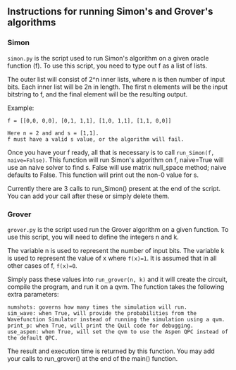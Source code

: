 ## Instructions for running Simon's and Grover's algorithms

### Simon
```simon.py``` is the script used to run Simon's algorithm on a given 
oracle function (f).  To use this script, you need to type out f as a list of lists. 

The outer list will consist of 2^n inner lists, where n is then number of input bits. 
Each inner list will be 2n in length. 
The first n elements will be the input bitstring to f, and the final element will be 
the resulting output. 

Example:

    f = [[0,0, 0,0], [0,1, 1,1], [1,0, 1,1], [1,1, 0,0]]
    
    Here n = 2 and and s = [1,1].
    f must have a valid s value, or the algorithm will fail.

Once you have your f ready, all that is necessary is to call ```run_Simon(f, naive=False)```.
This function will run Simon's algorithm on f, naive=True will use an naive solver to find s.  False will 
use matrix null_space method; naive defaults to False.  This function will print out the non-0 
value for s.

Currently there are 3 calls to run_Simon() present at the end of the script. 
You can add your call after these or simply delete them.

### Grover

```grover.py``` is the script used run the Grover algorithm on a given function. 
To use this script, you will need to define the integers n and k. 

The variable n is used to represent the number of input bits. The variable k is used 
to represent the value of x where ```f(x)=1```. It is assumed that in all other cases of 
f, ```f(x)=0```. 

Simply pass these values into ```run_grover(n, k)``` and it will create the circuit, 
compile the program, and run it on a qvm. The function takes the following 
extra parameters:
 
    numshots: governs how many times the simulation will run.
    sim_wave: when True, will provide the probabilities from the Wavefunction Simulator instead of running the simulation using a qvm.
    print_p: when True, will print the Quil code for debugging.
    use_aspen: when True, will set the qvm to use the Aspen QPC instead of the default QPC. 

The result and execution time is returned by this function. 
You may add your calls to run_grover() at the end of the main() function.